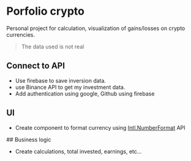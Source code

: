 # Porfolio crypto

Personal project for calculation, visualization of gains/losses on crypto currencies.

> The data used is not real

## Connect to API

- Use firebase to save inversion data.
- use Binance API to get my investment data.
- Add authentication using google, Github using firebase

## UI

- Create component to format currency using [Intl.NumberFormat](https://developer.mozilla.org/es/docs/Web/JavaScript/Reference/Global_Objects/Intl/NumberFormat) API

## Business logic

- Create calculations, total invested, earnings, etc...
